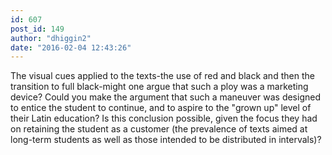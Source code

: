 ```yaml
---
id: 607
post_id: 149
author: "dhiggin2"
date: "2016-02-04 12:43:26"
---
```

The visual cues applied to the texts-the use of red and black and then the transition to full black-might one argue that such a ploy was a marketing device? Could you make the argument that such a maneuver was designed to entice the student to continue, and to aspire to the "grown up" level of their Latin education? Is this conclusion possible, given the focus they had on retaining the student as a customer (the prevalence of texts aimed at long-term students as well as those intended to be distributed in intervals)?
